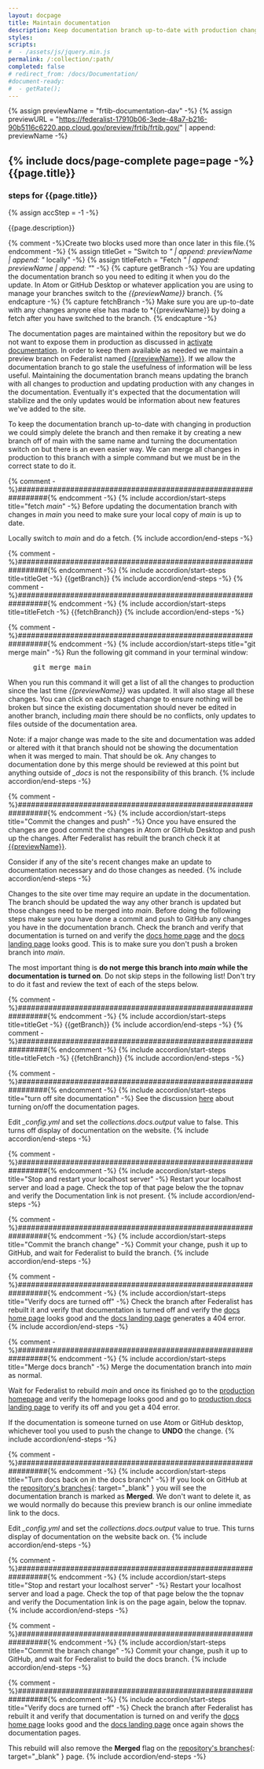 ```yaml
---
layout: docpage
title: Maintain documentation
description: Keep documentation branch up-to-date with production changes
styles:
scripts:
#  - /assets/js/jquery.min.js
permalink: /:collection/:path/
completed: false
# redirect_from: /docs/Documentation/
#document-ready:
#  - getRate();
---
```


{% assign previewName = "frtib-documentation-dav" -%}
{% assign previewURL = "https://federalist-17910b06-3ede-48a7-b216-90b5116c6220.app.cloud.gov/preview/frtib/frtib.gov/" | append: previewName -%}
## {% include docs/page-complete page=page -%}{{page.title}}

<h3 class="usa-sr-only">steps for {{page.title}}</h3>
{% assign accStep = -1 -%}

{{page.description}}

{% comment -%}Create two blocks used more than once later in this file.{% endcomment -%}
{% assign titleGet = "Switch to <i>" | append: previewName | append: "</i> locally" -%}
{% assign titleFetch = "Fetch <i>" | append: previewName | append: "</i>" -%}
{% capture getBranch -%}
You are updating the documentation branch so you need to editing it when you do the update.  In Atom or GitHub Desktop or whatever application you are using to manage your branches switch to the *{{previewName}}* branch.
{% endcapture -%}
{% capture fetchBranch -%}
Make sure you are up-to-date with any changes anyone else has made to *{{previewName}} by doing a fetch after you have switched to the branch.
{% endcapture -%}


The documentation pages are maintained within the repository but we do not want to expose them in production as discussed in [activate documentation]({{site.baseurl}}/docs/Documentation/activate-documentation).  In order to keep them available as needed we maintain a preview branch on Federalist named [{{previewName}}]({{previewURL}}).  If we allow the documentation branch to go stale the usefulness of information will be less useful.  Maintaining the documentation branch means updating the branch with all changes to production and updating production with any changes in the documentation.  Eventually it's expected that the documentation will stabilize and the only updates would be information about new features we've added to the site.

To keep the documentation branch up-to-date with changing in production we could simply delete the branch and then remake it by creating a new branch off of main with the same name and turning the documentation switch on but there is an even easier way.  We can merge all changes in production to this branch with a simple command but we must be in the correct state to do it.

{% comment -%}###############################################################{% endcomment -%}
{% include accordion/start-steps title="fetch <i>main</i>" -%}
Before updating the documentation branch with changes in *main* you need to make sure your local copy of *main* is up to date.

Locally switch to *main* and do a fetch.
{% include accordion/end-steps -%}

{% comment -%}###############################################################{% endcomment -%}
{% include accordion/start-steps title=titleGet -%}
{{getBranch}}
{% include accordion/end-steps -%}
{% comment -%}###############################################################{% endcomment -%}
{% include accordion/start-steps title=titleFetch -%}
{{fetchBranch}}
{% include accordion/end-steps -%}

{% comment -%}###############################################################{% endcomment -%}
{% include accordion/start-steps title="git merge main" -%}
Run the following git command in your terminal window:

<pre>
      git merge main
</pre>

When you run this command it will get a list of all the changes to production since the last time *{{previewName}}* was updated.  It will also stage all these changes.  You can click on each staged change to ensure nothing will be broken but since the existing documentation should never be edited in another branch, including *main* there should be no conflicts, only updates to files outside of the documentation area.

Note: if a major change was made to the site and documentation was added or altered with it that branch should not be showing the documentation when it was merged to main.  That should be ok.  Any changes to documentation done by this merge should be reviewed at this point but anything outside of *_docs* is not the responsibility of this branch.
{% include accordion/end-steps -%}


{% comment -%}###############################################################{% endcomment -%}
{% include accordion/start-steps title="Commit the changes and push" -%}
Once you have ensured the changes are good commit the changes in Atom or GitHub Desktop and push up the changes.  After Federalist has rebuilt the branch check it at [{{previewName}}]({{previewURL}}).

Consider if any of the site's recent changes make an update to documentation necessary and do those changes as needed.
{% include accordion/end-steps -%}

Changes to the site over time may require an update in the documentation.  The branch should be updated the way any other branch is updated but those changes need to be merged into *main*.  Before doing the following steps make sure you have done a commit and push to GitHub any changes you have in the documentation branch.  Check the branch and verify that documentation is turned on and verify the [docs home page]({{previewURL}}) and the [docs landing page]({{previewURL}}/docs) looks good.  This is to make sure you don't push a broken branch into *main*.

The most important thing is **do not merge this branch into *main* while the documentation is turned on**.  Do not skip steps in the following list!  Don't try to do it fast and review the text of each of the steps below.

{% comment -%}###############################################################{% endcomment -%}
{% include accordion/start-steps title=titleGet -%}
{{getBranch}}
{% include accordion/end-steps -%}
{% comment -%}###############################################################{% endcomment -%}
{% include accordion/start-steps title=titleFetch -%}
{{fetchBranch}}
{% include accordion/end-steps -%}

{% comment -%}###############################################################{% endcomment -%}
{% include accordion/start-steps title="turn off site documentation" -%}
See the discussion [here]({{site.baseurl}}/docs/Documentation/activate-documentation) about turning on/off the documentation pages.

Edit *_config.yml* and set the *collections.docs.output* value to false.  This turns off display of documentation on the website.
{% include accordion/end-steps -%}

{% comment -%}###############################################################{% endcomment -%}
{% include accordion/start-steps title="Stop and restart your localhost server" -%}
Restart your localhost server and load a page.  Check the top of that page below the the topnav and verify the Documentation link is not present.
{% include accordion/end-steps -%}

{% comment -%}###############################################################{% endcomment -%}
{% include accordion/start-steps title="Commit the branch change" -%}
Commit your change, push it up to GitHub, and wait for Federalist to build the branch.
{% include accordion/end-steps -%}

{% comment -%}###############################################################{% endcomment -%}
{% include accordion/start-steps title="Verify docs are turned off" -%}
Check the branch after Federalist has rebuilt it and verify that documentation is turned off and verify the [docs home page]({{previewURL}}) looks good and the [docs landing page]({{previewURL}}/docs) generates a 404 error.
{% include accordion/end-steps -%}

{% comment -%}###############################################################{% endcomment -%}
{% include accordion/start-steps title="Merge docs branch" -%}
Merge the documentation branch into *main* as normal.

Wait for Federalist to rebuild *main* and once its finished go to the [production homepage](https://www.frtib.gov) and verify the homepage looks good and go to [production docs landing page](https://www.frtib.gov/docs) to verify its off and you get a 404 error.

If the documentation is someone turned on use Atom or GitHub desktop, whichever tool you used to push the change to **UNDO** the change.
{% include accordion/end-steps -%}

{% comment -%}###############################################################{% endcomment -%}
{% include accordion/start-steps title="Turn docs back on in the docs branch" -%}
If you look on GitHub at the [repository's branches](https://github.com/frtib/frtib.gov/branches){: target="_blank" } you will see the documentation branch is marked as **Merged**.  We don't want to delete it, as we would normally do because this preview branch is our online immediate link to the docs.

Edit *_config.yml* and set the *collections.docs.output* value to true.  This turns display of documentation on the website back on.
{% include accordion/end-steps -%}

{% comment -%}###############################################################{% endcomment -%}
{% include accordion/start-steps title="Stop and restart your localhost server" -%}
Restart your localhost server and load a page.  Check the top of that page below the the topnav and verify the Documentation link is on the page again, below the topnav.
{% include accordion/end-steps -%}

{% comment -%}###############################################################{% endcomment -%}
{% include accordion/start-steps title="Commit the branch change" -%}
Commit your change, push it up to GitHub, and wait for Federalist to build the docs branch.
{% include accordion/end-steps -%}

{% comment -%}###############################################################{% endcomment -%}
{% include accordion/start-steps title="Verify docs are turned off" -%}
Check the branch after Federalist has rebuilt it and verify that documentation is turned on and verify the [docs home page]({{previewURL}}) looks good and the [docs landing page]({{previewURL}}/docs) once again shows the documentation pages.

This rebuild will also remove the **Merged** flag on the [repository's branches](https://github.com/frtib/frtib.gov/branches){: target="_blank" } page.
{% include accordion/end-steps -%}
